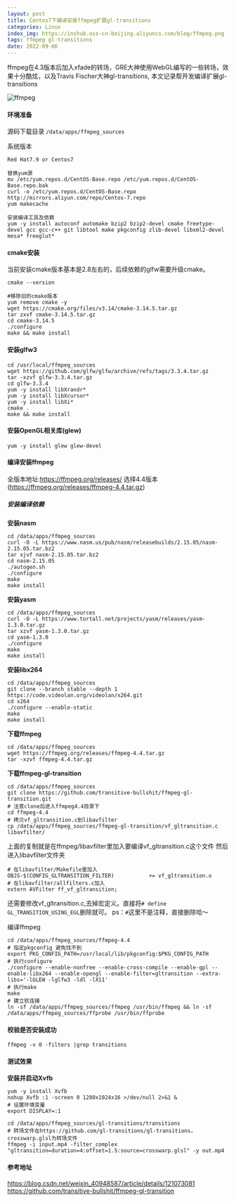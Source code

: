```yaml
---
layout: post
title: Centos7下编译安装ffmpeg扩展gl-transitions
categories: Linux
index_img: https://inshub.oss-cn-beijing.aliyuncs.com/blog/ffmpeg.png
tags: ffmpeg gl-transitions
date: 2022-09-06
---
```


ffmpeg在4.3版本后加入xfade的转场，GRE大神使用WebGL编写的一些转场，效果十分酷炫，以及Travis Fischer大神gl-transitions,
本文记录帮开发编译扩展gl-transitions

![ffmpeg](https://inshub.oss-cn-beijing.aliyuncs.com/blog/ffmpeg.png)

#### 环境准备

源码下载目录
`/data/apps/ffmpeg_sources`

系统版本
```
Red Hat7.9 or Centos7
```

```
替换yum源
mv /etc/yum.repos.d/CentOS-Base.repo /etc/yum.repos.d/CentOS-Base.repo.bak
curl -o /etc/yum.repos.d/CentOS-Base.repo http://mirrors.aliyun.com/repo/Centos-7.repo
yum makecache

安装编译工具及依赖
yum -y install autoconf automake bzip2 bzip2-devel cmake freetype-devel gcc gcc-c++ git libtool make pkgconfig zlib-devel libxml2-devel mesa* freeglut*

```

#### cmake安装
当前安装cmake版本基本是2.8左右的，后续依赖的glfw需要升级cmake。

```
cmake --version

#移除旧的cmake版本
yum remove cmake -y
wget https://cmake.org/files/v3.14/cmake-3.14.5.tar.gz
tar zxvf cmake-3.14.5.tar.gz
cd cmake-3.14.5
./configure
make && make install

```

#### 安装glfw3

```
cd /usr/local/ffmpeg_sources
wget https://github.com/glfw/glfw/archive/refs/tags/3.3.4.tar.gz
tar -xzvf glfw-3.3.4.tar.gz
cd glfw-3.3.4
yum -y install libXrandr*
yum -y install libXcursor*
yum -y install libXi*
cmake .
make && make install
```

#### 安装OpenGL相关库(glew)

```
yum -y install glew glew-devel
```

#### 编译安装ffmpeg

全版本地址:https://ffmpeg.org/releases/
选择4.4版本(https://ffmpeg.org/releases/ffmpeg-4.4.tar.gz)

##### 安装编译依赖

**安装nasm**

```
cd /data/apps/ffmpeg_sources
curl -O -L https://www.nasm.us/pub/nasm/releasebuilds/2.15.05/nasm-2.15.05.tar.bz2
tar xjvf nasm-2.15.05.tar.bz2
cd nasm-2.15.05
./autogen.sh
./configure
make
make install
```
**安装yasm**

```
cd /data/apps/ffmpeg_sources
curl -O -L https://www.tortall.net/projects/yasm/releases/yasm-1.3.0.tar.gz
tar xzvf yasm-1.3.0.tar.gz
cd yasm-1.3.0
./configure
make
make install
```
**安装libx264**

```
cd /data/apps/ffmpeg_sources
git clone --branch stable --depth 1 https://code.videolan.org/videolan/x264.git
cd x264
./configure --enable-static
make
make install
```
**下载ffmpeg**

```
cd /data/apps/ffmpeg_sources
wget https://ffmpeg.org/releases/ffmpeg-4.4.tar.gz
tar -xzvf ffmpeg-4.4.tar.gz
```

**下载ffmpeg-gl-transition**

```
cd /data/apps/ffmpeg_sources
git clone https://github.com/transitive-bullshit/ffmpeg-gl-transition.git
# 注意clone后进入ffmpeg4.4目录下
cd ffmpeg-4.4
# 拷贝vf_gltransition.c到libavfilter
cp /data/apps/ffmpeg_sources/ffmpeg-gl-transition/vf_gltransition.c libavfilter/
```
上面的复制就是在ffmpeg/libavfilter里加入要编译vf_gltransition.c这个文件
然后进入libavfilter文件夹
```
# 在libavfilter/Makefile里加入
OBJS-$(CONFIG_GLTRANSITION_FILTER)           += vf_gltransition.o
# 在libavfilter/allfilters.c加入
extern AVFilter ff_vf_gltransition;
```
还需要修改vf_gltransition.c,去掉宏定义。直接将`# define GL_TRANSITION_USING_EGL`删除就可。
ps：`#`这里不是注释，直接删除哈～

编译ffmpeg
```
cd /data/apps/ffmpeg_sources/ffmpeg-4.4
# 指定pkgconfig 避免找不到
export PKG_CONFIG_PATH=/usr/local/lib/pkgconfig:$PKG_CONFIG_PATH
# 执行configure
./configure --enable-nonfree --enable-cross-compile --enable-gpl --enable-libx264 --enable-opengl --enable-filter=gltransition --extra-libs='-lGLEW -lglfw3 -ldl -lX11'
# 执行make
make
# 建立软连接
ln -sf /data/apps/ffmpeg_sources/ffmpeg /usr/bin/ffmpeg && ln -sf /data/apps/ffmpeg_sources/ffprobe /usr/bin/ffprobe

```
#### 校验是否安装成功

`ffmpeg -v 0 -filters |grep transitions`

#### 测试效果

**安装并启动Xvfb**

```
yum -y install Xvfb 
nohup Xvfb :1 -screen 0 1280x1024x16 >/dev/null 2>&1 &
# 设置环境变量
export DISPLAY=:1
```

```
cd /data/apps/ffmpeg_sources/gl-transitions/transitions
# 转场文件在https://github.com/gl-transitions/gl-transitions，crosswarp.glsl为转场文件
ffmpeg -i input.mp4 -filter_complex "gltransition=duration=4:offset=1.5:source=crosswarp.glsl" -y out.mp4
```

#### 参考地址

https://blog.csdn.net/weixin_40948587/article/details/121073081
https://github.com/transitive-bullshit/ffmpeg-gl-transition
